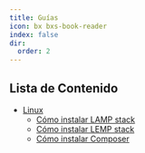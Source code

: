 ```yaml
---
title: Guías
icon: bx bxs-book-reader
index: false
dir:
  order: 2
---
```


## Lista de Contenido

- [Linux](../guides/linux)
  - [Cómo instalar LAMP stack](../guides/linux/lamp-stack.md)
  - [Cómo instalar LEMP stack](../guides/linux/lemp-stack.md)
  - [Cómo instalar Composer](../guides/linux/composer.md)

